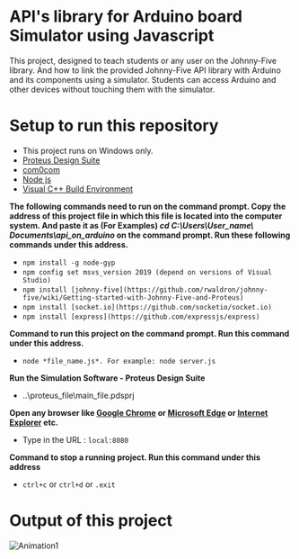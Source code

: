 # API's library for Arduino board Simulator using Javascript
This project, designed to teach students or any user on the Johnny-Five library. And how to link the provided Johnny-Five API library with Arduino and its components using a simulator. Students can access Arduino and other devices without touching them with the simulator.
# Setup to run this repository 
* This project runs on Windows only.
* [Proteus Design Suite](https://drive.google.com/file/d/1gbbFzqiOJLbuXTZVpuAQv4Z81nWY2qWh/view?usp=sharing)
* [com0com](https://github.com/KaranSoren21/api_on_arduino/wiki/com0com-setup#com0com-1)
* [Node js](https://nodejs.org/en/)
* [Visual C++ Build Environment](https://github.com/KaranSoren21/api_on_arduino/wiki/Visual-C---Build-Environment)<br>

**The following commands need to run on the command prompt. Copy the address of this project file in which this file is located into the computer system. And paste it as (For Examples) *cd C:\Users\User_name\ Documents\api_on_arduino* on the command prompt. Run these following commands under this address.**

* `npm install -g node-gyp`
* `npm config set msvs_version 2019 (depend on versions of Visual Studio)`
* `npm install [johnny-five](https://github.com/rwaldron/johnny-five/wiki/Getting-started-with-Johnny-Five-and-Proteus)` 
* `npm install [socket.io](https://github.com/socketio/socket.io)`
* `npm install [express](https://github.com/expressjs/express)` 

**Command to run this project on the command prompt. Run this command under this address.**
* `node *file_name.js*. For example: node server.js`

**Run the Simulation Software - Proteus Design Suite**
* ..\proteus_file\main_file.pdsprj

**Open any browser like [Google Chrome](https://www.google.com/intl/en_in/chrome/) or [Microsoft Edge](https://www.microsoft.com/en-us/edge) or [Internet Explorer](https://www.microsoft.com/en-us/download/details.aspx?id=41628) etc.** 
* Type in the URL : `local:8080`

**Command to stop a running project. Run this command under this address**
* `ctrl+c` or `ctrl+d` or `.exit`
# Output of this project 
![Animation1](https://user-images.githubusercontent.com/70742988/136711061-5dc1eaae-5244-415a-b19c-67d0256d98f0.gif)
